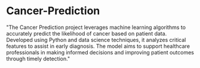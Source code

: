 # Cancer-Prediction
"The Cancer Prediction project leverages machine learning algorithms to accurately predict the likelihood of cancer based on patient data. Developed using Python and data science techniques, it analyzes critical features to assist in early diagnosis. The model aims to support healthcare professionals in making informed decisions and improving patient outcomes through timely detection."
